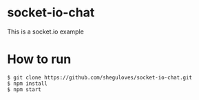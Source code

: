 # socket-io-chat
This is a socket.io example

# How to run
```
$ git clone https://github.com/sheguloves/socket-io-chat.git
$ npm install
$ npm start
```
